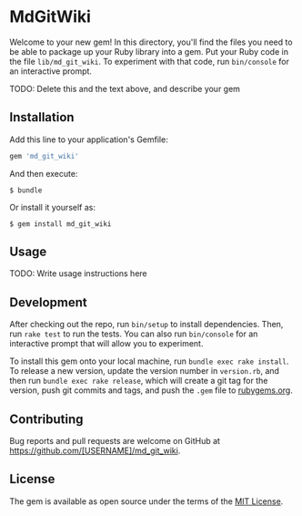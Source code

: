 # MdGitWiki

Welcome to your new gem! In this directory, you'll find the files you need to be able to package up your Ruby library into a gem. Put your Ruby code in the file `lib/md_git_wiki`. To experiment with that code, run `bin/console` for an interactive prompt.

TODO: Delete this and the text above, and describe your gem

## Installation

Add this line to your application's Gemfile:

```ruby
gem 'md_git_wiki'
```

And then execute:

    $ bundle

Or install it yourself as:

    $ gem install md_git_wiki

## Usage

TODO: Write usage instructions here

## Development

After checking out the repo, run `bin/setup` to install dependencies. Then, run `rake test` to run the tests. You can also run `bin/console` for an interactive prompt that will allow you to experiment.

To install this gem onto your local machine, run `bundle exec rake install`. To release a new version, update the version number in `version.rb`, and then run `bundle exec rake release`, which will create a git tag for the version, push git commits and tags, and push the `.gem` file to [rubygems.org](https://rubygems.org).

## Contributing

Bug reports and pull requests are welcome on GitHub at https://github.com/[USERNAME]/md_git_wiki.

## License

The gem is available as open source under the terms of the [MIT License](https://opensource.org/licenses/MIT).
